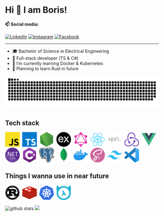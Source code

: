 # Hi 👋 I am Boris!

#### 📫 Social media:

<a href="https://www.linkedin.com/in/boris-bošković-5069a9182/" target="_blank"><img src="https://img.shields.io/badge/LinkedIn-%230077B5.svg?&style=flat-square&logo=linkedin&logoColor=white" alt="LinkedIn"></a>
<a href="https://www.instagram.com/boskovic._/" target="_blank"><img src="https://img.shields.io/badge/Instagram-%23E4405F.svg?&style=flat-square&logo=instagram&logoColor=white" alt="Instagram"></a>
<a href="https://www.facebook.com/borishetfield" target="_blank"><img src="https://img.shields.io/badge/Facebook-%231877F2.svg?&style=flat-square&logo=facebook&logoColor=white" alt="Facebook"></a>

---

-   🎓 Bachelor of Science in Electrical Engineering
-   🎯 Full-stack developer (TS & C#)
-   🌱 I’m currently learning Docker & Kubernetes
-   🦀 Planning to learn Rust in future

<img src="images/snake.svg" />

## Tech stack

<img src="icons/javascript.png" title="JavaScript" width=48 height=48 />&nbsp;
<img src="icons/typescript.png" title="TypeScript" width=48 height=48 />&nbsp;
<img src="icons/nodejs.png" title="Node.js" width=48 height=48 />&nbsp;
<img src="icons/express.png" title="express.js" width=48 height=48 />&nbsp;
<img src="icons/graphql.png" title="GraphQL" width=48 height=48 />&nbsp;
<img src="icons/react.png" title="React" width=48 height=48 />&nbsp;
<img src="icons/next.png" title="Next.js" width=48 height=48 />&nbsp;
<img src="icons/redux.png" title="Redux" width=48 height=48 />&nbsp;
<img src="icons/vuejs.png" title="Vue.js" width=48 height=48 />&nbsp;
<img src="icons/dotnetcore.png" title=".NET Core" width=48 height=48 />&nbsp;
<img src="icons/csharp.png" title="C#" width=48 height=48 />&nbsp;
<img src="icons/postgres.png" title="PostgreSQL" width=48 height=48 />&nbsp;
<img src="icons/mongodb.png" title="MongoDB" width=48 height=48 />&nbsp;
<img src="icons/docker.png" title="Docker" width=48 height=48 />&nbsp;
<img src="icons/sass.png" title="Sass" width=48 height=48 />&nbsp;
<img src="icons/tailwind.png" title="Tailwind" width=48 height=48 />&nbsp;
<img src="icons/vscode.png" title="Visual Studio Code" width=48 height=48 />&nbsp;

## Things I wanna use in near future

<img src="icons/rust.png" title="Rust" width=48 height=48 />&nbsp;
<img src="icons/redis.png" title="Redis" width=48 height=48 />&nbsp;
<img src="icons/kubernetes.png" title="Kubernetes" width=48 height=48 />&nbsp;
<img src="icons/hasura.png" title="Hasura" width=48 height=48 />&nbsp;

<img src="https://github-readme-stats.vercel.app/api?username=borisboskovic&show_icons=true" alt="github stats" width="48%" /> <img src="https://github-readme-streak-stats.herokuapp.com/?user=borisboskovic&theme=light" width="48%" >

<!--
**borisboskovic/borisboskovic** is a ✨ _special_ ✨ repository because its `README.md` (this file) appears on your GitHub profile.

Here are some ideas to get you started:

- 🔭 I’m currently working on ...
- 🌱 I’m currently learning ...
- 👯 I’m looking to collaborate on ...
- 🤔 I’m looking for help with ...
- 💬 Ask me about ...
- 📫 How to reach me: ...
- 😄 Pronouns: ...
- ⚡ Fun fact: ...

![Visitor](https://visitor-badge.laobi.icu/badge?page_id=borisboskovic)

### Top Languages
 ![Top Langs](https://github-readme-stats.vercel.app/api/top-langs/?username=borisboskovic&layout=compact)

### Github Streaks
<img src="https://github-readme-streak-stats.herokuapp.com/?user=borisboskovic&theme=light" width="45%" >

-->
